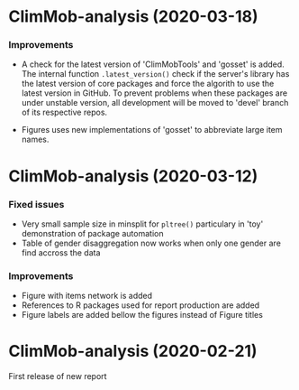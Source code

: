 ClimMob-analysis (2020-03-18)
=========================

### Improvements

* A check for the latest version of 'ClimMobTools' and 'gosset' is added. The internal function `.latest_version()` check if the server's library has the latest version of core packages and force the algorith to use the latest version in GitHub. To prevent problems when these packages are under unstable version, all development will be moved to 'devel' branch of its respective repos. 

* Figures uses new implementations of 'gosset' to abbreviate large item names. 



ClimMob-analysis (2020-03-12)
=========================

### Fixed issues

* Very small sample size in minsplit for `pltree()` particulary in 'toy' demonstration of package automation
* Table of gender disaggregation now works when only one gender are find accross the data


### Improvements

* Figure with items network is added
* References to R packages used for report production are added
* Figure labels are added bellow the figures instead of Figure titles

ClimMob-analysis (2020-02-21)
=========================

First release of new report